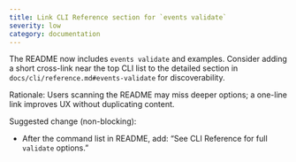 ```yaml
---
title: Link CLI Reference section for `events validate`
severity: low
category: documentation
---
```


The README now includes `events validate` and examples. Consider adding a short cross-link near the top CLI list to the detailed section in `docs/cli/reference.md#events-validate` for discoverability.

Rationale: Users scanning the README may miss deeper options; a one-line link improves UX without duplicating content.

Suggested change (non-blocking):
- After the command list in README, add: “See CLI Reference for full `validate` options.”

